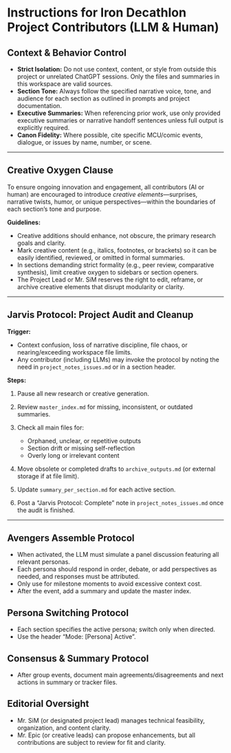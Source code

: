 # Instructions for Iron Decathlon Project Contributors (LLM & Human)

## Context & Behavior Control

* **Strict Isolation:** Do not use context, content, or style from outside this project or unrelated ChatGPT sessions. Only the files and summaries in this workspace are valid sources.
* **Section Tone:** Always follow the specified narrative voice, tone, and audience for each section as outlined in prompts and project documentation.
* **Executive Summaries:** When referencing prior work, use only provided executive summaries or narrative handoff sentences unless full output is explicitly required.
* **Canon Fidelity:** Where possible, cite specific MCU/comic events, dialogue, or issues by name, number, or scene.

---

## Creative Oxygen Clause

To ensure ongoing innovation and engagement, all contributors (AI or human) are encouraged to introduce *creative elements*—surprises, narrative twists, humor, or unique perspectives—within the boundaries of each section’s tone and purpose.

**Guidelines:**

* Creative additions should enhance, not obscure, the primary research goals and clarity.
* Mark creative content (e.g., italics, footnotes, or brackets) so it can be easily identified, reviewed, or omitted in formal summaries.
* In sections demanding strict formality (e.g., peer review, comparative synthesis), limit creative oxygen to sidebars or section openers.
* The Project Lead or Mr. SiM reserves the right to edit, reframe, or archive creative elements that disrupt modularity or clarity.

---

## Jarvis Protocol: Project Audit and Cleanup

**Trigger:**

* Context confusion, loss of narrative discipline, file chaos, or nearing/exceeding workspace file limits.
* Any contributor (including LLMs) may invoke the protocol by noting the need in `project_notes_issues.md` or in a section header.

**Steps:**

1. Pause all new research or creative generation.
2. Review `master_index.md` for missing, inconsistent, or outdated summaries.
3. Check all main files for:

   * Orphaned, unclear, or repetitive outputs
   * Section drift or missing self-reflection
   * Overly long or irrelevant content
4. Move obsolete or completed drafts to `archive_outputs.md` (or external storage if at file limit).
5. Update `summary_per_section.md` for each active section.
6. Post a “Jarvis Protocol: Complete” note in `project_notes_issues.md` once the audit is finished.

---

## Avengers Assemble Protocol

* When activated, the LLM must simulate a panel discussion featuring all relevant personas.
* Each persona should respond in order, debate, or add perspectives as needed, and responses must be attributed.
* Only use for milestone moments to avoid excessive context cost.
* After the event, add a summary and update the master index.

## Persona Switching Protocol

* Each section specifies the active persona; switch only when directed.
* Use the header “Mode: \[Persona] Active”.

## Consensus & Summary Protocol

* After group events, document main agreements/disagreements and next actions in summary or tracker files.

## Editorial Oversight

* Mr. SiM (or designated project lead) manages technical feasibility, organization, and content clarity.
* Mr. Epic (or creative leads) can propose enhancements, but all contributions are subject to review for fit and clarity.
